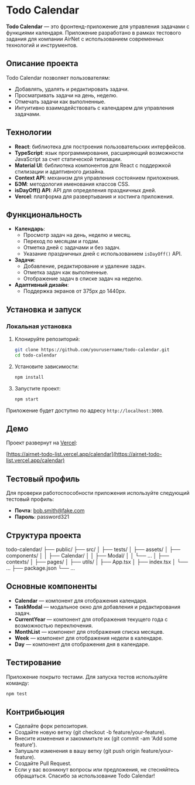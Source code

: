 # Todo Calendar

**Todo Calendar** — это фронтенд-приложение для управления задачами с функциями календаря. Приложение разработано в рамках тестового задания для компании AirNet с использованием современных технологий и инструментов.

## Описание проекта

Todo Calendar позволяет пользователям:
- Добавлять, удалять и редактировать задачи.
- Просматривать задачи на день, неделю.
- Отмечать задачи как выполненные.
- Интуитивно взаимодействовать с календарем для управления задачами.

## Технологии

- **React**: библиотека для построения пользовательских интерфейсов.
- **TypeScript**: язык программирования, расширяющий возможности JavaScript за счет статической типизации.
- **Material UI**: библиотека компонентов для React с поддержкой стилизации и адаптивного дизайна.
- **Context API**: механизм для управления состоянием приложения.
- **БЭМ**: методология именования классов CSS.
- **isDayOff() API**: API для определения праздничных дней.
- **Vercel**: платформа для развертывания и хостинга приложения.

## Функциональность

- **Календарь**:
  - Просмотр задач на день, неделю и месяц.
  - Переход по месяцам и годам.
  - Отметка дней с задачами и без задач.
  - Указание праздничных дней с использованием `isDayOff()` API.
- **Задачи**:
  - Добавление, редактирование и удаление задач.
  - Отметка задач как выполненные.
  - Отображение задач в списке задач на неделю.
- **Адаптивный дизайн**:
  - Поддержка экранов от 375px до 1440px.

## Установка и запуск

### Локальная установка

1. Клонируйте репозиторий:

    ```sh
    git clone https://github.com/yourusername/todo-calendar.git
    cd todo-calendar
    ```

2. Установите зависимости:

    ```sh
    npm install
    ```

3. Запустите проект:

    ```sh
    npm start
    ```

Приложение будет доступно по адресу `http://localhost:3000`.

## Демо

Проект развернут на [Vercel](https://vercel.com):

[https://airnet-todo-list.vercel.app/calendar](https://airnet-todo-list.vercel.app/calendar)

## Тестовый профиль

Для проверки работоспособности приложения используйте следующий тестовый профиль:

- **Почта**: bob.smith@fake.com
- **Пароль**: password321

## Структура проекта

todo-calendar/
├── public/
├── src/
│ ├── tests/
│ ├── assets/
│ ├── components/
│ │ ├── Calendar/
│ │ ├── Modal/
│ │ └── ...
│ ├── contexts/
│ ├── pages/
│ ├── utils/
│ ├── App.tsx
│ ├── index.tsx
│ └── ...
├── package.json
└── ...

## Основные компоненты

- **Calendar** — компонент для отображения календаря.
- **TaskModal** — модальное окно для добавления и редактирования задач.
- **CurrentYear** — компонент для отображения текущего года с возможностью переключения.
- **MonthList** — компонент для отображения списка месяцев.
- **Week** — компонент для отображения недели в календаре.
- **Day** — компонент для отображения дня в календаре.

## Тестирование

Приложение покрыто тестами. Для запуска тестов используйте команду:

```sh
npm test
```

## Контрибьюция

- Сделайте форк репозитория.
- Создайте новую ветку (git checkout -b feature/your-feature).
- Внесите изменения и закоммитьте их (git commit -am 'Add some feature').
- Запушьте изменения в вашу ветку (git push origin feature/your-feature).
- Создайте Pull Request.
- Если у вас возникнут вопросы или предложения, не стесняйтесь обращаться. Спасибо за использование Todo Calendar!